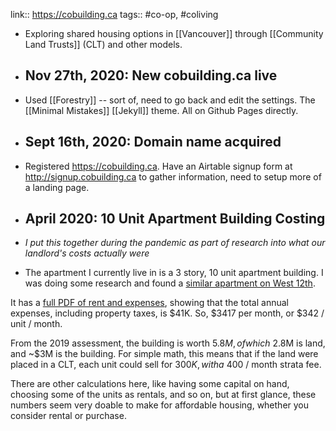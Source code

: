 link:: https://cobuilding.ca
tags:: #co-op, #coliving

- Exploring shared housing options in [[Vancouver]] through [[Community Land Trusts]] (CLT) and other models.

- ## Nov 27th, 2020: New cobuilding.ca live

- Used [[Forestry]] -- sort of, need to go back and edit the settings. The [[Minimal Mistakes]] [[Jekyll]] theme. All on Github Pages directly.
- ## Sept 16th, 2020: Domain name acquired

- Registered https://cobuilding.ca. Have an Airtable signup form at http://signup.cobuilding.ca to gather information, need to setup more of a landing page. 

- ## April 2020: 10 Unit Apartment Building Costing

- _I put this together during the pandemic as part of research into what our landlord's costs actually were_

- The apartment I currently live in is a 3 story, 10 unit apartment building. I was doing some research and found a [similar apartment on West 12th](https://goodmanreport.com/sold-properties/1209-cedar-crest-manor-1569-west-12th-avenue-vancouver/).

It has a [full PDF of rent and expenses](https://goodmanreport.com/content/Rent%20Roll%20&%20Expenses%201569%20W%2012th%20Ave,%20Vancouver1.pdf), showing that the total annual expenses, including property taxes, is $41K. So, $3417 per month, or $342 / unit / month.

From the 2019 assessment, the building is worth $5.8M, of which ~$2.8M is land, and ~$3M is the building. For simple math, this means that if the land were placed in a CLT, each unit could sell for $300K, with a ~$400 / month strata fee.

There are other calculations here, like having some capital on hand, choosing some of the units as rentals, and so on, but at first glance, these numbers seem very doable to make for affordable housing, whether you consider rental or purchase.